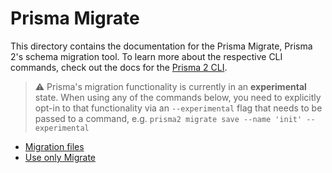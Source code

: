 # Prisma Migrate

This directory contains the documentation for the Prisma Migrate, Prisma 2's schema migration tool. To learn more about the respective CLI commands, check out the docs for the [Prisma 2 CLI](../prisma2-cli.md).

> ⚠️ Prisma's migration functionality is currently in an **experimental** state. When using any of the commands below, you need to explicitly opt-in to that functionality via an `--experimental` flag that needs to be passed to a command, e.g. `prisma2 migrate save --name 'init' --experimental`

- [Migration files](./migration-files.md)
- [Use only Migrate](./use-only-migrate.md)